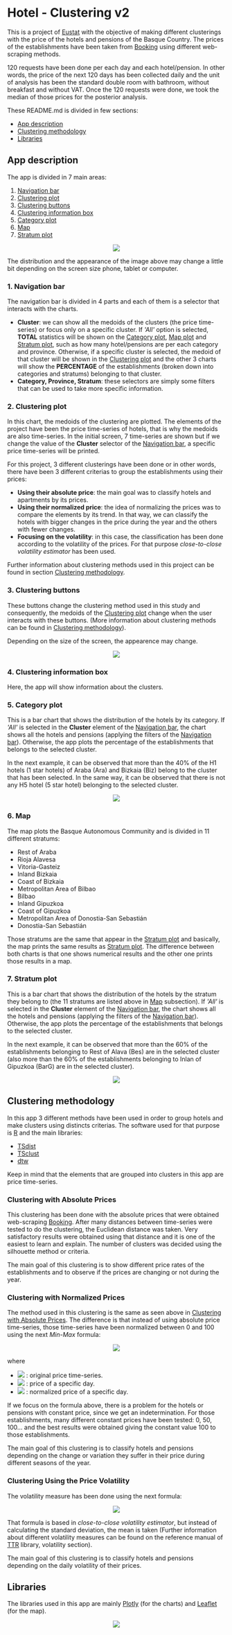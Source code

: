 # Hotel - Clustering v2

This is a project of <a href="http://en.eustat.eus/indice.html">Eustat</a> with the objective of making different clusterings with the price of the hotels and pensions of the Basque Country. The prices of the establishments have been taken from <a href="https://www.booking.com">Booking</a> using different web-scraping methods.

120 requests have been done per each day and each hotel/pension. In other words, the price of the next 120 days has been collected daily and the unit of analysis has been the standard double room with bathroom, without breakfast and without VAT. Once the 120 requests were done, we took the median of those prices for the posterior analysis.

These README.md is divided in few sections:
 - [App description](#app-description)
 - [Clustering methodology](#clustering-methodology)
 - [Libraries](#libraries)

## App description

The app is divided in 7 main areas:
 1. [Navigation bar](#1-navigation-bar)
 1. [Clustering plot](#2-clustering-plot)
 1. [Clustering buttons](#3-clustering-buttons)
 1. [Clustering information box](#4-clustering-information-box)
 1. [Category plot](#5-category-plot)
 1. [Map](#6-map)
 1. [Stratum plot](#7-stratum-plot)

<p align="center">
 <img src="images/app_description.png">
 <figcaption>The distribution and the appearance of the image above may change a little bit depending on the screen size phone, tablet or computer.</figcaption>
</p>


### 1. Navigation bar

The navigation bar is divided in 4 parts and each of them is a selector that interacts with the charts. 
 - **Cluster**: we can show all the medoids of the clusters (the price time-series) or focus only on a specific cluster. If *'All'* option is selected, **TOTAL** statistics will be shown on the [Category plot](#5-category-plot), [Map plot](#6-map) and [Stratum plot](#7-stratum-plot), such as how many hotel/pensions are per each category and province. Otherwise, if a specific cluster is selected, the medoid of that cluster will be shown in the [Clustering plot](#2-clustering-plot) and the other 3 charts will show the **PERCENTAGE** of the establishments (broken down into categories and stratums) belonging to that cluster.
 - **Category, Province, Stratum**: these selectors are simply some filters that can be used to take more specific information.

### 2. Clustering plot

In this chart, the medoids of the clustering are plotted. The elements of the project have been the price time-series of hotels, that is why the medoids are also time-series. In the initial screen, 7 time-series are shown but if we change the value of the **Cluster** selector of the [Navigation bar](#1-navigation-bar), a specific price time-series will be printed.

For this project, 3 different clusterings have been done or in other words, there have been 3 different criterias to group the establishments using their prices:

- **Using their absolute price**: the main goal was to classify hotels and apartments by its prices.
- **Using their normalized price**: the idea of normalizing the prices was to compare the elements by its trend. In that way, we can classify the hotels with bigger changes in the price during the year and the others with fewer changes.
- **Focusing on the volatility**: in this case, the classification has been done according to the volatility of the prices. For that purpose *close-to-close volatility estimator* has been used.

Further information about clustering methods used in this project can be found in section [Clustering methodology](#clustering-methodology).

### 3. Clustering buttons

These buttons change the clustering method used in this study and consequently, the medoids of the [Clustering plot](#clustering-plot) change when the user interacts with these buttons. (More information about clustering methods can be found in [Clustering methodology](#clustering-methodology)). 

Depending on the size of the screen, the appearence may change.

<p align="center">
 <img src="images/clustering_buttons.png">
</p>

### 4. Clustering information box

Here, the app will show information about the clusters.

### 5. Category plot

This is a bar chart that shows the distribution of the hotels by its category. If *'All'* is selected in the **Cluster** element of the [Navigation bar](#1-navigation-bar), the chart shows all the hotels and pensions (applying the filters of the [Navigation bar](#1-navigation-bar)). Otherwise, the app plots the percentage of the establishments that belongs to the selected cluster.

In the next example, it can be observed that more than the 40% of the H1 hotels (1 star hotels) of Araba (Ara) and Bizkaia (Biz) belong to the cluster that has been selected. In the same way, it can be observed that there is not any H5 hotel (5 star hotel) belonging to the selected cluster.

<p align="center">
 <img src="images/category_plot.png">
</p>

### 6. Map

The map plots the Basque Autonomous Community and is divided in 11 different stratums:

 - Rest of Araba
 - Rioja Alavesa
 - Vitoria-Gasteiz
 - Inland Bizkaia
 - Coast of Bizkaia
 - Metropolitan Area of Bilbao
 - Bilbao
 - Inland Gipuzkoa
 - Coast of Gipuzkoa
 - Metropolitan Area of Donostia-San Sebastián
 - Donostia-San Sebastián
 
Those stratums are the same that appear in the [Stratum plot](#7-stratum-plot) and basically, the map prints the same results as [Stratum plot](#7-stratum-plot). The difference between both charts is that one shows numerical results and the other one prints those results in a map.

### 7. Stratum plot

This is a bar chart that shows the distribution of the hotels by the stratum they belong to (the 11 stratums are listed above in [Map](#6-map) subsection). If *'All'* is selected in the **Cluster** element of the [Navigation bar](#1-navigation-bar), the chart shows all the hotels and pensions (applying the filters of the [Navigation bar](#1-navigation-bar)). Otherwise, the app plots the percentage of the establishments that belongs to the selected cluster.

In the next example, it can be observed that more than the 60% of the establishments belonging to Rest of Alava (Bes) are in the selected cluster (also more than the 60% of the establishments belonging to Inlan of Gipuzkoa (BarG) are in the selected cluster).

<p align="center">
 <img src="images/stratum_plot.png">
</p>

## Clustering methodology

In this app 3 different methods have been used in order to group hotels and make clusters using distincts criterias. The software used for that purpose is [R](https://www.r-project.org/) and the main libraries:
 - [TSdist](https://CRAN.R-project.org/package=TSdist)
 - [TSclust](https://CRAN.R-project.org/package=TSclust)
 - [dtw](https://CRAN.R-project.org/package=dtw)
 
Keep in mind that the elements that are grouped into clusters in this app are price time-series.

### Clustering with Absolute Prices

This clustering has been done with the absolute prices that were obtained web-scraping [Booking](https://www.booking.com/). After many distances between time-series were tested to do the clustering, the Euclidean distance was taken. Very satisfactory results were obtained using that distance and it is one of the easiest to learn and explain. The number of clusters was decided using the silhouette method or criteria.

The main goal of this clustering is to show different price rates of the establishments and to observe if the prices are changing or not during the year.

### Clustering with Normalized Prices

The method used in this clustering is the same as seen above in [Clustering with Absolute Prices](#clustering-with-absolute-prices). The difference is that instead of using absolute price time-series, those time-series have been normalized between 0 and 100 using the next *Min-Max* formula:

<p align="center">
 <img src="images/equation1.gif">
</p>

where
 - <img src="images/x.gif"> : original price time-series.
 - <img src="images/x_i.gif"> : price of a specific day.
 - <img src="images/z_i.gif"> : normalized price of a specific day.

If we focus on the formula above, there is a problem for the hotels or pensions with constant price, since we get an indetermination. For those establishments, many different constant prices have been tested: 0, 50, 100... and the best results were obtained giving the constant value 100 to those establishments.

The main goal of this clustering is to classify hotels and pensions depending on the change or variation they suffer in their price during different seasons of the year.

### Clustering Using the Price Volatility

The volatility measure has been done using the next formula:

<p align="center">
 <img src="images/volatility.gif">
</p>

That formula is based in *close-to-close volatility estimator*, but instead of calculating the standard deviation, the mean is taken (Further information about different volatility measures can be found on the reference manual of [TTR](https://CRAN.R-project.org/package=TTR) library, volatility section).

The main goal of this clustering is to classify hotels and pensions depending on the daily volatility of their prices.

## Libraries

The libraries used in this app are mainly [Plotly](https://plot.ly/javascript/) (for the charts) and [Leaflet](https://leafletjs.com/) (for the map).

<p align="center">
 <img src="images/plotly_leaflet.png">
</p>

